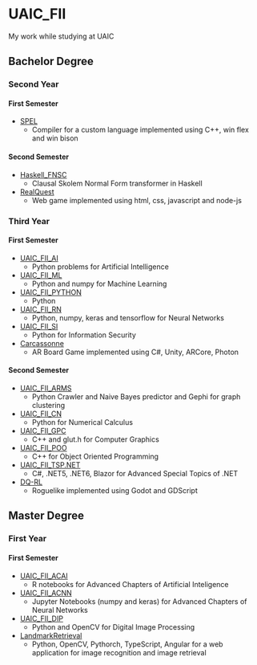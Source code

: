 # UAIC_FII
My work while studying at UAIC

## Bachelor Degree

### Second Year

#### First Semester
 * [SPEL](https://github.com/ancestor-mithril/SPEL/tree/master)
   * Compiler for a custom language implemented using C++, win flex and win bison 

#### Second Semester
  * [Haskell_FNSC](https://github.com/ancestor-mithril/Haskell_FNSC/tree/master)
    * Clausal Skolem Normal Form transformer in Haskell
  * [RealQuest](https://github.com/firststef/RealQuest/tree/master)
    * Web game implemented using html, css, javascript and node-js
  
### Third Year

#### First Semester
 * [UAIC_FII_AI](https://github.com/ancestor-mithril/UAIC_FII_AI/tree/master)
   * Python problems for Artificial Intelligence
 * [UAIC_FII_ML](https://github.com/ancestor-mithril/UAIC_FII_ML/tree/master)
   * Python and numpy for Machine Learning
 * [UAIC_FII_PYTHON](https://github.com/ancestor-mithril/UAIC_FII_PYTHON/tree/main)
   * Python
 * [UAIC_FII_RN](https://github.com/ancestor-mithril/UAIC_FII_RN/tree/master)
   * Python, numpy, keras and tensorflow for Neural Networks
 * [UAIC_FII_SI](https://github.com/ancestor-mithril/UAIC_FII_SI/tree/master)
   * Python for Information Security
 * [Carcassonne](https://github.com/ancestor-mithril/Carcassonne/tree/master)
   * AR Board Game implemented using C#, Unity, ARCore, Photon
 
#### Second Semester
 * [UAIC_FII_ARMS](https://github.com/ancestor-mithril/UAIC_FII_ARMS/tree/master)
   * Python Crawler and Naive Bayes predictor and Gephi for graph clustering
 * [UAIC_FII_CN](https://github.com/ancestor-mithril/UAIC_FII_CN/tree/master)
   * Python for Numerical Calculus
 * [UAIC_FII_GPC](https://github.com/ancestor-mithril/UAIC_FII_GPC/tree/master)
   * C++ and glut.h for Computer Graphics
 * [UAIC_FII_POO](https://github.com/ancestor-mithril/UAIC_FII_POO/tree/master)
   * C++ for Object Oriented Programming
 * [UAIC_FII_TSP.NET](https://github.com/ancestor-mithril/UAIC_FII_TSP.NET/tree/master)
   * C#, .NET5, .NET6, Blazor for Advanced Special Topics of .NET
 * [DQ-RL](https://github.com/ancestor-mithril/DQ-RL/tree/main)
   * Roguelike implemented using Godot and GDScript

## Master Degree

### First Year

#### First Semester
 * [UAIC_FII_ACAI](https://github.com/ancestor-mithril/UAIC_FII_ACAI/tree/master)
   * R notebooks for Advanced Chapters of Artificial Inteligence
 * [UAIC_FII_ACNN](https://github.com/ancestor-mithril/UAIC_FII_ACNN/tree/master)
   * Jupyter Notebooks (numpy and keras) for Advanced Chapters of Neural Networks
 * [UAIC_FII_DIP](https://github.com/ancestor-mithril/UAIC_FII_DIP/tree/master)
   * Python and OpenCV for Digital Image Processing
 * [LandmarkRetrieval](https://github.com/georgiana-ojoc/LandmarkRetrieval/tree/main)
   * Python, OpenCV, Pythorch, TypeScript, Angular for a web application for image recognition and image retrieval 
 
